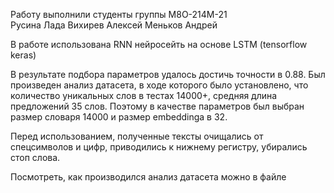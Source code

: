 Работу выполнили студенты группы М8О-214М-21  
Русина Лада
Вихирев Алексей
Меньков Андрей

В работе использована RNN нейросейть на основе LSTM (tensorflow keras)  


В результате подбора параметров удалось достичь точности в 0.88. 
Был произведен анализ датасета, в ходе которого было установлено, что количество уникальных слов в тестах 14000+, средняя длина предложений 35 слов.
Поэтому в качестве параметров был выбран размер словаря 14000 и размер embeddingа в 32.

Перед использованием, полученные тексты очищались от спецсимволов и цифр, приводились к нижнему регистру, убирались стоп слова. 

Посмотреть, как производился анализ датасета можно в файле
